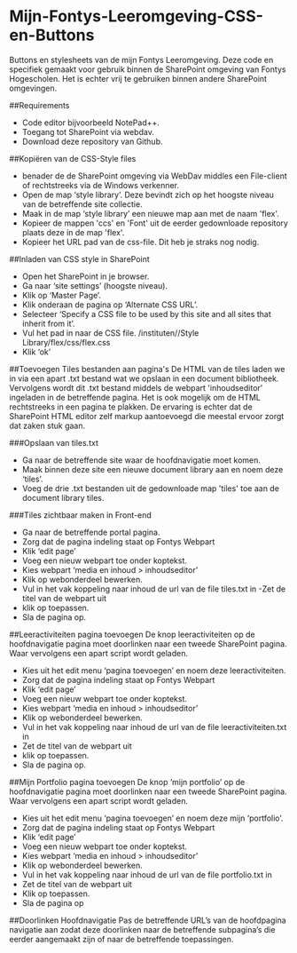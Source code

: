 # Mijn-Fontys-Leeromgeving-CSS-en-Buttons
Buttons en stylesheets van de mijn Fontys Leeromgeving. Deze code en specifiek gemaakt voor gebruik binnen de SharePoint omgeving van Fontys Hogescholen. Het is echter vrij te gebruiken binnen andere SharePoint omgevingen.

##Requirements
- Code editor bijvoorbeeld NotePad++.
- Toegang tot SharePoint via webdav.
- Download deze repository van Github.

##Kopiëren van de CSS-Style files
- benader de de SharePoint omgeving via WebDav middles een File-client of rechtstreeks via de Windows verkenner.
- Open de map ‘style library’. Deze bevindt zich op het hoogste niveau van de betreffende site collectie.
- Maak in de map ‘style library’ een nieuwe map aan met de naam 'flex'.
- Kopieer de mappen 'ccs' en 'Font' uit de eerder gedownloade repository plaats deze in de map 'flex'.
- Kopieer het URL pad van de css-file. Dit heb je straks nog nodig.

##Inladen van CSS style in SharePoint
- Open het SharePoint in je browser.
- Ga naar ‘site settings’ (hoogste niveau).
- Klik op ‘Master Page’.
- Klik onderaan de pagina op ‘Alternate CSS URL’.
- Selecteer ‘Specify a CSS file to be used by this site and all sites that inherit from it’.
- Vul het pad in naar de CSS file. /instituten/<eigen instituut>/Style Library/flex/css/flex.css
- Klik ‘ok’

##Toevoegen Tiles bestanden aan pagina's
De HTML van de tiles laden we in via een apart .txt bestand wat we opslaan in een document bibliotheek. Vervolgens wordt dit .txt bestand middels de webpart 'inhoudseditor' ingeladen in de betreffende pagina. Het is ook mogelijk om de HTML rechtstreeks in een pagina te plakken. De ervaring is echter dat de SharePoint HTML editor zelf markup aantoevoegd die meestal ervoor zorgt dat zaken stuk gaan.

###Opslaan van tiles.txt
- Ga naar de betreffende site waar de hoofdnavigatie moet komen.
- Maak binnen deze site een nieuwe document library aan en noem deze ‘tiles’.
- Voeg de drie .txt bestanden uit de gedownloade map 'tiles' toe aan de document library tiles.

###Tiles zichtbaar maken in Front-end
- Ga naar de betreffende portal pagina.
- Zorg dat de pagina indeling staat op Fontys Webpart 
- Klik ‘edit page’
- Voeg een nieuw webpart toe onder koptekst.
- Kies webpart ‘media en inhoud > inhoudseditor’
- Klik op webonderdeel bewerken.
- Vul in het vak koppeling naar inhoud de url van de file tiles.txt in
-Zet de titel van de webpart uit
- klik op toepassen.
- Sla de pagina op.

##Leeractiviteiten pagina toevoegen
De knop leeractiviteiten op de hoofdnavigatie pagina moet doorlinken naar een tweede SharePoint pagina. Waar vervolgens een apart script wordt geladen.

- Kies uit het edit menu ‘pagina toevoegen’ en noem deze leeractiviteiten.
- Zorg dat de pagina indeling staat op Fontys Webpart 
- Klik ‘edit page’
- Voeg een nieuw webpart toe onder koptekst.
- Kies webpart ‘media en inhoud > inhoudseditor’
- Klik op webonderdeel bewerken.
- Vul in het vak koppeling naar inhoud de url van de file leeractiviteiten.txt in
- Zet de titel van de webpart uit
- klik op toepassen.
- Sla de pagina op.

##Mijn Portfolio pagina toevoegen
De knop ‘mijn portfolio’ op de hoofdnavigatie pagina moet doorlinken naar een tweede SharePoint pagina. Waar vervolgens een apart script wordt geladen.

- Kies uit het edit menu ‘pagina toevoegen’ en noem deze mijn ‘portfolio’.
- Zorg dat de pagina indeling staat op Fontys Webpart 
- Klik ‘edit page’
- Voeg een nieuw webpart toe onder koptekst.
- Kies webpart ‘media en inhoud > inhoudseditor’
- Klik op webonderdeel bewerken.
- Vul in het vak koppeling naar inhoud de url van de file portfolio.txt in
- Zet de titel van de webpart uit
- Klik op toepassen.
- Sla de pagina op

##Doorlinken Hoofdnavigatie
Pas de betreffende URL’s van de hoofdpagina navigatie aan zodat deze doorlinken naar de betreffende subpagina’s die eerder aangemaakt zijn of naar de betreffende toepassingen.


